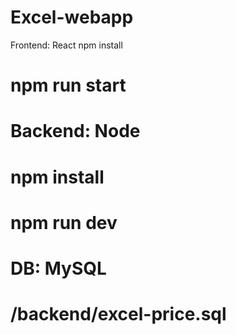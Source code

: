 # Excel-webapp
Frontend: React
npm install
# npm run start
#
# Backend: Node
# npm install
# npm run dev
#
# DB: MySQL
# /backend/excel-price.sql
